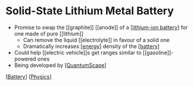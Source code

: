 # Solid-State Lithium Metal Battery

- Promise to swap the [[graphite]] [[anode]] of a [[lithium-ion battery]] for one made of pure [[lithium]]
  - Can remove the liquid [[electrolyte]] in favour of a solid one
  - Dramatically increases [[energy]] density of the [[battery]]
- Could help [[electric vehicle]]s get ranges similar to [[gasoline]]-powered ones
- Being developed by [[QuantumScape]]

[[Battery]] [[Physics]]

[//begin]: # "Autogenerated link references for markdown compatibility"
[lithium-ion battery]: lithium-ion-battery "Lithium-Ion Battery"
[energy]: energy "Energy"
[battery]: battery "Battery"
[QuantumScape]: quantumscape "QuantumScape"
[Battery]: battery "Battery"
[Physics]: physics "Physics"
[//end]: # "Autogenerated link references"